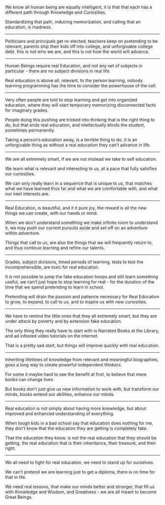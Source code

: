 We know all human being are equally intelligent,
it is that that each has a different path through Knowledge and Curiosities.

Standardizing that path, inducing memorization,
and calling that an education, is madness.

---

Politicians and principals get re-elected, teachers keep on pretending to be relevant, parents ship their kids off into college, and unforgivable college debt.
this is not who we are, and this is not how the world will advance.

---

Human Beings require real Education,
and not any set of subjects in particular - there are no subject divisions in real life.

Real education is above all, relevant, to the person learning,
nobody learning programming has the time to consider the powerhouse of the cell.

---

Very often people are told to stop learning and get into organized education,
where they will start temporary memorizing disconnected facts for imaginary grades.

People doing this pushing are tricked into thinking that is the right thing to do,
but that ends real education, and intellectually blinds the student, sometimes permanently.

Taking a person’s education away,
is a terrible thing to do, it is an unforgivable thing as without a real education they can’t advance in life.

---

We are all extremely smart,
if we are not mislead we take to self education.

We learn what is relevant and interesting to us,
at a pace that fully satisfies our curiosities.

We can only really learn in a sequence that is unique to us,
that matches what we have learned thus far and what we are comfortable with, and what our next interests are.

---

Real Education, is beautiful, and it it pure joy,
the reward is all the new things we can create, with our hands or mind.

When we don’t understand something we make infinite room to understand it,
we may push our current pursuits aside and set off on an adventure within adventure.

Things that call to us, are also the things that we will frequently return to,
and thus continue learning and refine our talents.

---

Grades, subject divisions, timed periods of learning, tests to test the incomprehensible,
are toxic for real education.

It is not possible to jump the fake education hoops and still learn something useful,
we can’t just hope to stop learning for real - for the duration of the time that we spend pretending to learn in school.

Pretending will drain the passion and patience necessary for Real Education to grow,
to expand, to call to us, and to inspire us with new curiosities.

---

We have to remind the little ones that they all extremely smart,
but they are under attack by poverty and by extension fake education.

The only thing they really have to start with is Narrated Books at the Library,
and ad infested video tutorials on the internet.

That is a pretty sad start,
but things will improve quickly with real education.

---

Inheriting lifetimes of knowledge from relevant and meaningful biographies,
goes a long way to create powerful independent thinkers.

For some it maybe hard to see the benefit at first, to believe that mere books can change lives.


But books don’t just give us new information to work with,
but transform our minds, books extend our abilities, enhance our minds.

---

Real education is not simply about having more knowledge,
but about improved and enhanced understanding of everything.

When tough kids in a bad school say that education does nothing for me,
they don’t know that the education they are getting is completely fake.

That the education they know, is not the real education that they should be getting,
the real education that is their inheritance, their treasure, and their right.

---

We all need to fight for real education,
we need to stand up for ourselves.

We can’t pretend we are learning just to get a diploma,
there is no time for that in life.

We need real lessons, that make our minds better and stronger,
that fill us with Knowledge and Wisdom, and Greatness - we are all meant to become Great Beings.
